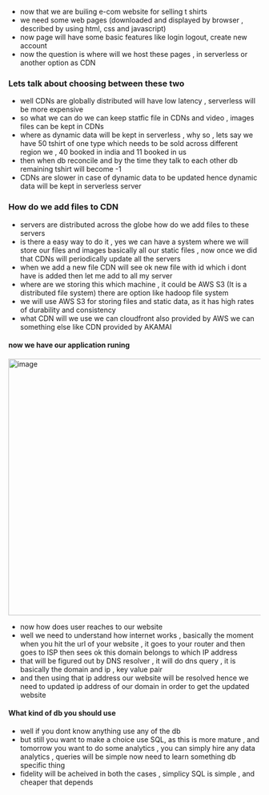 -  now that we are builing e-com website for selling t shirts
-  we need some web pages (downloaded and displayed by browser , described by using html, css and javascript)
-  now page will have some basic features like login logout, create new account
-  now the question is where will we host these pages , in serverless or another option as CDN

### Lets talk about choosing between these two
- well CDNs are globally distributed will have low latency , serverless will be more expensive
- so what we can do we can keep statfic file in CDNs and video , images files can be kept in CDNs
- where as dynamic data will be kept in serverless , why so , lets say we have 50 tshirt of one type which needs to be sold across different region we , 40 booked in india and 11 booked in us
- then when db reconcile and by the time they talk to each other db remaining tshirt will become -1
- CDNs are slower in case of dynamic data to be updated hence dynamic data will be kept in serverless server

### How do we add files to CDN
- servers are distributed across the globe how do we add files to these servers
- is there a easy way to do it , yes we can have a system where we will store our files and images basically all our static files , now once we did that CDNs will periodically update all the servers
- when we add a new file CDN will see ok new file with id which i dont have is added then let me add to all my server
- where are we storing this which machine , it could be AWS S3 (It is a distributed file system) there are option like hadoop file system
- we will use AWS S3 for storing files and static data, as it has high rates of durability and consistency
- what CDN will we use we can cloudfront also provided by AWS we can something else like CDN provided by AKAMAI

#### now we have our application runing 
<img width="601" height="512" alt="image" src="https://github.com/user-attachments/assets/645cb8fb-0075-4b83-82e7-c105d1e9da4b" />

- now how does user reaches to our website
-  well we need to understand how internet works , basically the moment when you hit the url of your website , it goes to your router and then goes to ISP then sees ok this domain belongs to which IP address
-  that will be figured out by DNS resolver , it will do dns query , it is basically the domain and ip , key value pair
-  and then using that ip address our website will be resolved hence we need to updated ip address of our domain in order to get the updated website

#### What kind of db you should use
- well if you dont know anything use any of the db
- but still you want to make a choice use SQL, as this is more mature , and tomorrow you want to do some analytics , you can simply hire any data analytics , queries will be simple now need to learn something db specific thing
- fidelity will be acheived in both the cases , simplicy SQL is simple , and cheaper that depends 
